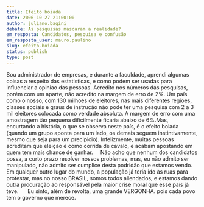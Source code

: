 ```yaml
---
title: Efeito boiada
date: 2006-10-27 21:00:00
author: juliano.bagini
debate: As pesquisas mascaram a realidade?
em_resposta: Candidatos, pesquisa e confusão
em_resposta_user: mauro.paulino
slug: efeito-boiada
status: publish 
type: post
---
```


Sou administrador de empresas, e durante a faculdade, aprendi algumas coisas a respeito das estatisticas, e como podem ser usadas para influenciar a opiniao das pessoas. Acredito nos números das pesquisas, porém com um aparte, não acredito na margem de erro de 2%. Um país como o nosso, com 130 milhoes de eleitores, nas mais diferentes regioes, classes sociais e graus de instrução não pode ter uma pesquisa com 2 a 3 mil eleitores colocada como verdade absoluta. A margem de erro com uma amostragem tão pequena dificilmente ficaria abaixo de 6%.Mas, encurtando a história, o que se observa neste país, é o efeito boiada (quando um grupo aponta para um lado, os demais seguem instintivamente, mesmo que seja para um precipicio). Infelizmente, muitas pessoas acreditam que eleição é como corrida de cavalo, e acabam apostando em quem tem mais chance de ganhar.     Não acho que nenhum dos candidatos possa, a curto prazo resolver nossos problemas, mas, eu não admito ser manipulado, não admito ser cumplice desta podridão que estamos vendo. Em qualquer outro lugar do mundo, a população já teria ido às ruas para protestar, mas no nosso BRASIL, somos todos aliendados, e estamos dando outra procuração ao responsável pela maior crise moral que esse país já teve.      Eu sinto, além de revolta, uma grande VERGONHA. pois cada povo tem o governo que merece.
